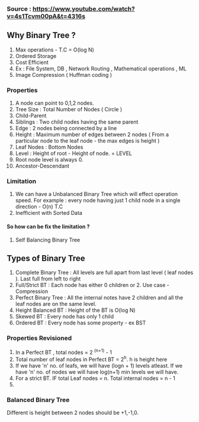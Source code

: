 ### Source : https://www.youtube.com/watch?v=4s1Tcvm00pA&t=4316s

## Why Binary Tree ?
1. Max operations - T.C = O(log N)
2. Ordered Storage
3. Cost Efficient
4. Ex : File System, DB , Network Routing , Mathematical operations , ML
5. Image Compression ( Huffman coding )

### Properties
1. A node can point to 0,1,2 nodes.
2. Tree Size : Total Number of Nodes ( Circle )
3. Child-Parent
4. Siblings : Two child nodes having the same parent
5. Edge : 2 nodes being connected by a line
6. Height : Maximum number of edges between 2 nodes ( From a particular node to the leaf node - the max edges is height )
7. Leaf Nodes : Bottom Nodes
8. Level : Height of root - Height of node. = LEVEL
9. Root node level is always 0.
10. Ancestor-Descendant

### Limitation 
1. We can have a Unbalanced Binary Tree which will effect operation speed. For example : every node having just 1 child node in a single direction - O(n) T.C
2. Inefficient with Sorted Data

#### So how can be fix the limitation ?
1. Self Balancing Binary Tree

## Types of Binary Tree
1. Complete Binary Tree : All levels are full apart from last level ( leaf nodes ). Last full from left to right
2. Full/Strict BT : Each node has either 0 children or 2. Use case - Compression
3. Perfect Binary Tree : All the internal notes have 2 children and all the leaf nodes are on the same level.
4. Height Balanced BT : Height of the BT is O(log N) 
5. Skewed BT : Every node has only 1 child
6. Ordered BT : Every node has some property - ex BST

### Properties Revisioned
1. In a Perfect BT , total nodes = 2 <sup>(n+1)</sup> - 1
2. Total number of leaf nodes in Perfect BT = 2<sup>h</sup>. h is height here
3. If we have 'n'  no. of leafs, we will have (logn + 1) levels atleast. If we have 'n' no. of nodes we will have log(n+1) min levels we will have.
4. For a strict BT. IF total Leaf nodes = n. Total internal nodes = n - 1
5.

### Balanced Binary Tree
Different is height between 2 nodes should be +1,-1,0.